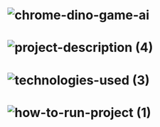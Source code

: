 # ![chrome-dino-game-ai](https://user-images.githubusercontent.com/95453430/155801245-d5dee914-c776-4ca3-b489-8fc1d7070cbe.svg)

# ![project-description (4)](https://user-images.githubusercontent.com/95453430/155801412-4e431eab-a837-4ad7-a5f8-398832b0bb1a.svg)

# ![technologies-used (3)](https://user-images.githubusercontent.com/95453430/155801266-918b6b95-8e3d-4c30-b7b5-5dbd1aee402f.svg)

# ![how-to-run-project (1)](https://user-images.githubusercontent.com/95453430/155801282-8ffca029-c86b-4496-877b-4e57dcec749d.svg)
